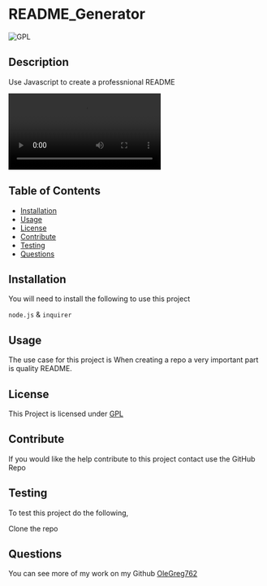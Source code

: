 # README_Generator
  ![GPL](https://img.shields.io/badge/License-GPLv3-blue.svg)

  ## Description
  
  Use Javascript to create a professnional README

  ![screenrecord](./utils/screenrecord.mov)

  ## Table of Contents
  * [Installation](#installation)
  * [Usage](#usage)
  * [License](#license)
  * [Contribute](#contribute)
  * [Testing](#testing)
  * [Questions](#questions)
  
  ## Installation
  You will need to install the following to use this project

  `node.js` & `inquirer`

  ## Usage

  The use case for this project is When creating a repo a very important part is quality README.

  ## License

  This Project is licensed under [GPL](https://www.gnu.org/licenses/gpl-3.0)

  ## Contribute
  If you would like the help contribute to this project contact use the GitHub Repo

  ## Testing
  To test this project do the following,

  Clone the repo

  ## Questions
  You can see more of my work on my Github [OleGreg762](https://github.com/OleGreg762)
